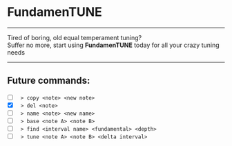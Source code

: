 # FundamenTUNE
- - -
Tired of boring, old equal temperament tuning?  
Suffer no more, start using **FundamenTUNE** today for all your crazy tuning needs
- - -

## Future commands:
- [ ] ` > copy <note> <new note>`
- [x] ` > del <note>`
- [ ] ` > name <note> <new name>`
- [ ] ` > base <note A> <note B>`
- [ ] ` > find <interval name> <fundamental> <depth>`
- [ ] ` > tune <note A> <note B> <delta interval>`
